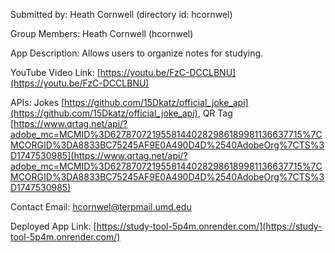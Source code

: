 Submitted by: Heath Cornwell (directory id: hcornwel)

Group Members: Heath Cornwell (hcornwel)

App Description: Allows users to organize notes for studying. 

YouTube Video Link: [https://youtu.be/FzC-DCCLBNU](https://youtu.be/FzC-DCCLBNU)

APIs: Jokes [https://github.com/15Dkatz/official_joke_api](https://github.com/15Dkatz/official_joke_api), QR Tag [https://www.qrtag.net/api/?adobe_mc=MCMID%3D62787072195581440282986189981136637715%7CMCORGID%3DA8833BC75245AF9E0A490D4D%2540AdobeOrg%7CTS%3D1747530985](https://www.qrtag.net/api/?adobe_mc=MCMID%3D62787072195581440282986189981136637715%7CMCORGID%3DA8833BC75245AF9E0A490D4D%2540AdobeOrg%7CTS%3D1747530985)

Contact Email: hcornwel@terpmail.umd.edu

Deployed App Link: [https://study-tool-5p4m.onrender.com/](https://study-tool-5p4m.onrender.com/)